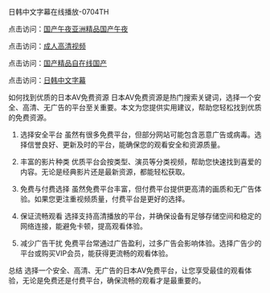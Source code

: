 日韩中文字幕在线播放-0704TH

点击访问：<a href="https://rtj-3zo.pages.dev/">国产午夜亚洲精品国产午夜</a>

点击访问：<a href="https://bsdf-5f5.pages.dev/">成人高清视频</a>

点击访问：<a href="https://rtj-3zo.pages.dev/">国产精品自在线国产</a>

点击访问：<a href="https://vassv.pages.dev/">日韩中文字幕</a>


如何找到优质的日本AV免费资源
日本AV免费资源是热门搜索关键词，选择一个安全、高清、无广告的平台至关重要。本文为您提供实用建议，帮助您轻松找到优质的免费资源。

1. 选择安全平台
虽然有很多免费平台，但部分网站可能包含恶意广告或病毒。选择信誉良好、更新及时的平台，能确保您的观看安全和资源质量。

2. 丰富的影片种类
优质平台会按类型、演员等分类视频，帮助您快速找到喜爱的内容。无论是经典影片还是最新资源，都能轻松获取。

3. 免费与付费选择
虽然免费平台丰富，但付费平台提供更高清的画质和无广告体验。如果您更注重视频质量，付费平台是更好的选择。

4. 保证流畅观看
选择支持高清播放的平台，并确保设备有足够存储空间和稳定的网络连接，能避免卡顿，提高观看体验。

5. 减少广告干扰
免费平台常通过广告盈利，过多广告会影响体验。选择广告少的平台或购买VIP会员，能获得更流畅的观看体验。

总结
选择一个安全、高清、无广告的日本AV免费平台，让您享受最佳的观看体验，无论是免费还是付费平台，确保流畅的观看才是最重要的。








<span style="display:none;">[Canonical link]( https://github.com/kl63225/46165 ）</span>
